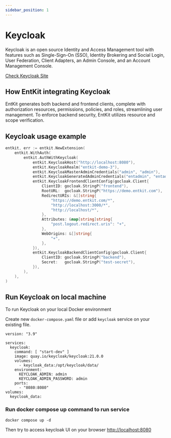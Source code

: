 ```yaml
---
sidebar_position: 1
---
```


# Keycloak

Keycloak is an open source Identity and Access Management tool with features such as Single-Sign-On (SSO), Identity Brokering and Social Login, User Federation, Client Adapters, an Admin Console, and an Account Management Console.

[Check Keycloak Site](https://www.keycloak.org/)

## How EntKit integrating Keycloak

EntKit generates both backend and frontend clients, complete with authorization resources, permissions, policies, and roles, streamlining user management. To enforce backend security, EntKit utilizes resource and scope verification.

## Keycloak usage example

```go title="entc.go" {3-27}
entkit, err := entkit.NewExtension(
    entkit.WithAuth(
        entkit.AuthWithKeycloak(
            entkit.KeycloakHost("http://localhost:8080"),
            entkit.KeycloakRealm("entkit-demo-3"),
            entkit.KeycloakMasterAdminCredentials("admin", "admin"),
            entkit.KeycloakGeneratedAdminCredentials("entadmin", "entadmin"),
            entkit.KeycloakFrontendClientConfig(gocloak.Client{
                ClientID: gocloak.StringP("frontend"),
                RootURL:  gocloak.StringP("https://demo.entkit.com"),
                RedirectURIs: &[]string{
                    "https://demo.entkit.com/*",
                    "http://localhost:3000/*",
                    "http://localhost/*",
                },
                Attributes: &map[string]string{
                    "post.logout.redirect.uris": "+",
                },
                WebOrigins: &[]string{
                    "+",
                },
            }),
            entkit.KeycloakBackendClientConfig(gocloak.Client{
                ClientID: gocloak.StringP("backend"),
                Secret:   gocloak.StringP("test-secret"),
            }),
        ),
    ),
)
```

## Run Keycloak on local machine

To run Keycloak on your local Docker environment

Create new `docker-compose.yaml` file or add `keycloak` service on your existing file.

```shell title="docker-compose.yaml" {4-13}
version: "3.9"

services:
  keycloak:
    command: [ "start-dev" ]
    image: quay.io/keycloak/keycloak:21.0.0
    volumes:
      - keycloak_data:/opt/keycloak/data/
    environment:
      KEYCLOAK_ADMIN: admin
      KEYCLOAK_ADMIN_PASSWORD: admin
    ports:
      - "8080:8080"
volumes:
  keycloak_data:
```

### Run docker compose up command to run service
```shell
docker compose up -d
```

Then try to access keycloak UI on your browser [http://localhost:8080](http://localhost:8080)